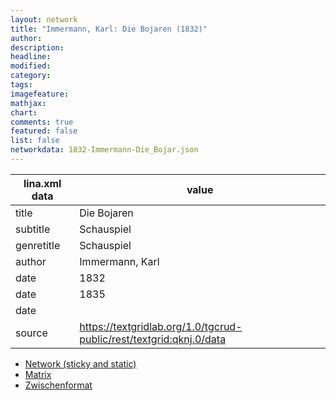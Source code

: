 ```yaml
---
layout: network
title: "Immermann, Karl: Die Bojaren (1832)"
author:
description:
headline:
modified:
category:
tags:
imagefeature: 
mathjax: 
chart: 
comments: true
featured: false
list: false
networkdata: 1832-Immermann-Die_Bojar.json
---
```

lina.xml data  | value
------------- | -------------
title|Die Bojaren
subtitle|Schauspiel
genretitle|Schauspiel
author|Immermann, Karl
date|1832
date|1835
date|
source|https://textgridlab.org/1.0/tgcrud-public/rest/textgrid:qknj.0/data


* [Network (sticky and static)](/network463)
* [Matrix](/matrix463)
* [Zwischenformat](/lina463 )
